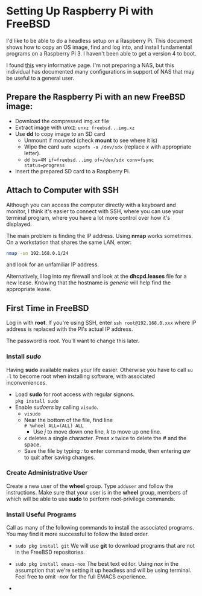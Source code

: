 # Setting Up Raspberry Pi with FreeBSD

I'd like to be able to do a headless setup on a
Raspberry Pi.  This document shows how to copy an OS image,
find and log into, and install fundamental programs on a
Raspberry Pi 3.  I haven't been able to get a version 4 to
boot.

I found [this](https://minnie.tuhs.org/Blog/2019_06_27_FreeBSD_NAS.html)
very informative page.  I'm not preparing a NAS, but this
individual has documented many configurations in support
of NAS that may be useful to a general user.

## Prepare the Raspberry Pi with an new FreeBSD image:

- Download the compressed img.xz file
- Extract image with unxz: `unxz freebsd...img.xz`
- Use **dd** to copy image to an SD card
  - Unmount if mounted (check **mount** to see where it is)
  - Wipe the card `sudo wipefs -a /dev/sdx`  (replace *x* with appropriate letter).
  - `dd bs=4M if=freebsd...img of=/dev/sdx conv=fsync status=progress`
- Insert the prepared SD card to a Raspberry Pi.

## Attach to Computer with SSH

Although you can access the computer directly with a keyboard
and monitor, I think it's easier to connect with SSH, where you
can use your terminal program, where you have a lot more control
over how it's displayed.

The main problem is finding the IP address.  Using **nmap**
works sometimes.  On a workstation that shares the same LAN,
enter:

~~~sh
nmap -sn 192.168.0.1/24
~~~

and look for an unfamiliar IP address.

Alternatively, I log into my firewall and look at the
**dhcpd.leases** file for a new lease.  Knowing that the
hostname is *generic* will help find the appropriate lease.

## First Time in FreeBSD

Log in with **root**.  If you're using SSH, enter
`ssh root@192.168.0.xxx`
where IP address is replaced with the PI's actual IP address.

The password is *root*.  You'll want to change this later.

### Install *sudo*

Having **sudo** available makes your life easier.  Otherwise
you have to call `su -l` to become root when installing
software, with associated inconveniences.

- Load **sudo** for root access with regular signons.  
  `pkg install sudo`
- Enable *sudoers* by calling `visudo`.
  - `visudo`
  - Near the bottom of the file, find line  
    `# %wheel ALL=(ALL) ALL`
    - Use *j* to move down one line, *k* to move up one line.
  - *x* deletes a single character.  Press *x* twice to
    delete the *#* and the space.
  - Save the file by typing *:* to enter command mode,
    then entering *qw* to quit after saving changes.

### Create Administrative User

Create a new user of the **wheel** group.  Type `adduser`
and follow the instructions.  Make sure that your user
is in the **wheel** group, members of which will be able
to use **sudo** to perform root-privilege commands.

### Install Useful Programs

Call as many of the following commands to install the
associated programs.  You may find it more successful to
follow the listed order.

- `sudo pkg install git`
  We will use **git** to download programs that are not
  in the FreeBSD repositories.

- `sudo pkg install emacs-nox`
  The best text editor.  Using *nox* in the assumption
  that we're setting it up headless and will be using
  terminal.  Feel free to omit *-nox* for the full
  EMACS experience.

- 

